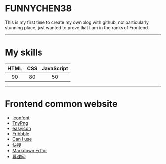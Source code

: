 # FUNNYCHEN38

This is my first time to create my own blog with github, not particularly stunning place, just wanted to prove that I am in the ranks of Frontend.

---

# My skills

|    HTML    |    CSS    | JavaScript |
|   :----:   |   :---:   |:----------:|
|     90     |    80     |     50     |

---

# Frontend common website

* [Iconfont](http://www.iconfont.cn/)
* [TnyPng](https://tinypng.com/)
* [easyicon](http://www.easyicon.net/)
* [Fribbble](http://fribbble.com/)
* [Can I use](http://caniuse.com/)
* [快搜](http://so.chongbuluo.com/)
* [Markdown Editor](http://jbt.github.io/markdown*editor/#4wIA)
* [慕课网](http://www.imooc.com/)

<script type="text/javascript">
	window.onload = function() {
		var a = document.getElementsByTagName('a');
		var i = 0, len = a.length;
		for (; i < len; i++) {
			a[i].setAttribute("target", "_blank");
		}
	}
</script>